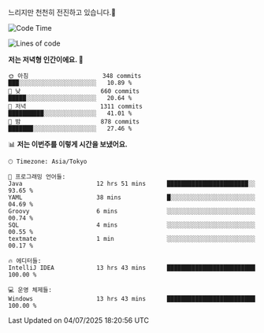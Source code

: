 느리지만 천천히 전진하고 있습니다.🐢

<!--START_SECTION:waka-->
![Code Time](http://img.shields.io/badge/Code%20Time-1%2C627%20hrs%2031%20mins-blue)

![Lines of code](https://img.shields.io/badge/%EC%A0%80%EB%8A%94%20%EC%97%AC%ED%83%9C%EA%B9%8C%EC%A7%80%20-923.3%20thousand%20%EC%A4%84%EC%9D%98%20%EC%BD%94%EB%93%9C%EB%A5%BC%20%EC%9E%91%EC%84%B1%ED%96%88%EC%96%B4%EC%9A%94.-blue)

**저는 저녁형 인간이에요. 🦉** 

```text
🌞 아침                     348 commits         ███░░░░░░░░░░░░░░░░░░░░░░   10.89 % 
🌆 낮　                     660 commits         █████░░░░░░░░░░░░░░░░░░░░   20.64 % 
🌃 저녁                     1311 commits        ██████████░░░░░░░░░░░░░░░   41.01 % 
🌙 밤　                     878 commits         ███████░░░░░░░░░░░░░░░░░░   27.46 % 
```


📊 **저는 이번주를 이렇게 시간을 보냈어요.** 

```text
🕑︎ Timezone: Asia/Tokyo

💬 프로그래밍 언어들: 
Java                     12 hrs 51 mins      ███████████████████████░░   93.65 % 
YAML                     38 mins             █░░░░░░░░░░░░░░░░░░░░░░░░   04.69 % 
Groovy                   6 mins              ░░░░░░░░░░░░░░░░░░░░░░░░░   00.74 % 
SQL                      4 mins              ░░░░░░░░░░░░░░░░░░░░░░░░░   00.55 % 
textmate                 1 min               ░░░░░░░░░░░░░░░░░░░░░░░░░   00.17 % 

🔥 에디터들: 
IntelliJ IDEA            13 hrs 43 mins      █████████████████████████   100.00 % 

💻 운영 체제들: 
Windows                  13 hrs 43 mins      █████████████████████████   100.00 % 
```


 Last Updated on 04/07/2025 18:20:56 UTC
<!--END_SECTION:waka-->
